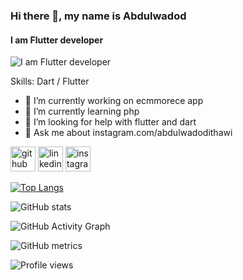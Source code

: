 ### Hi there 👋, my name is Abdulwadod
#### I am Flutter developer
![I am Flutter developer](https://i.imgur.com/UAn5HHb.png)


Skills: Dart / Flutter

- 🔭 I’m currently working on ecmmorece app 
- 🌱 I’m currently learning php 
- 🤔 I’m looking for help with flutter and dart 
- 💬 Ask me about instagram.com/abdulwadodithawi 


[<img src='https://cdn.jsdelivr.net/npm/simple-icons@3.0.1/icons/github.svg' alt='github' height='40'>](https://github.com/wdodsalman)  [<img src='https://cdn.jsdelivr.net/npm/simple-icons@3.0.1/icons/linkedin.svg' alt='linkedin' height='40'>](https://www.linkedin.com/in/abdulwadodithawi/)  [<img src='https://cdn.jsdelivr.net/npm/simple-icons@3.0.1/icons/instagram.svg' alt='instagram' height='40'>](https://www.instagram.com/abdulwadodithawi/)  

[![Top Langs](https://github-readme-stats.vercel.app/api/top-langs/?username=wdodsalman)](https://github.com/anuraghazra/github-readme-stats)

![GitHub stats](https://github-readme-stats.vercel.app/api?username=wdodsalman&show_icons=true&count_private=true)  

![GitHub Activity Graph](https://activity-graph.herokuapp.com/graph?username=wdodsalman)  

![GitHub metrics](https://metrics.lecoq.io/wdodsalman)  

![Profile views](https://gpvc.arturio.dev/wdodsalman)  
